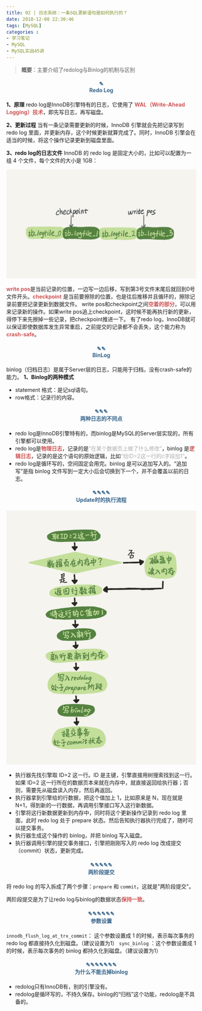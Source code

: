 ```yaml
---
title: 02 | 日志系统：一条SQL更新语句是如何执行的？
date: 2018-12-08 22:30:46
tags: [MySQL]
categories :
- 学习笔记
- MySQL
- MySQL实战45讲
---
```




> **概要**：主要介绍了redolog与Binlog的机制与区别

#### <center><font color = "#36648B">✎</font><br/><font color = "#36648B">Redo Log</font></center>

**1、原理**
redo log是InnoDB引擎特有的日志，它使用了 <font color = "#CD5555">**WAL（Write-Ahead Logging）技术**</font>，即先写日志，再写磁盘。

**2、更新过程**
当有一条记录需要更新的时候，InnoDB 引擎就会先把记录写到 redo log 里面，并更新内存，这个时候更新就算完成了。同时，InnoDB 引擎会在适当的时候，将这个操作记录更新到磁盘里面。

**3、redo log的日志文件**
InnoDB 的 redo log 是固定大小的，比如可以配置为一组 4 个文件，每个文件的大小是 1GB：

![](MySQL实战45讲_02_日志系统：一条SQL更新语句是如何执行的？\redolog.jpg)

<font color = "#CD5555">**write pos**</font>是当前记录的位置，一边写一边后移，写到第3号文件末尾后就回到0号文件开头。<font color = "#CD5555">**checkpoint**</font> 是当前要擦除的位置，也是往后推移并且循环的，擦除记录前要把记录更新到数据文件。
write pos和checkpoint之间<font color = "#CD5555">**空着的部分**</font>，可以用来记录新的操作。如果write pos追上checkpoint，这时候不能再执行新的更新，得停下来先擦掉一些记录，把checkpoint推进一下。
有了redo log，InnoDB就可以保证即使数据库发生异常重启，之前提交的记录都不会丢失，这个能力称为<font color = "#CD5555">**crash-safe**</font>。


#### <center><font color = "#36648B">✎✎</font><br/><font color = "#36648B">BinLog</font></center>
binlog（归档日志）是属于Server层的日志，只能用于归档，没有crash-safe的能力。
**1、Binlog的两种模式**
- statement 格式：是记sql语句。
-  row格式：记录行的内容。

#### <center><font color = "#36648B">✎✎✎</font><br/><font color = "#36648B">两种日志的不同点</font></center>

- redo log是InnoDB引擎特有的，而binlog是MySQL的Server层实现的，所有引擎都可以使用。
- redo log是<font color = "#CD5555">**物理日志**</font>，记录的是<font color = "#ADADAD">“在某个数据页上做了什么修改”</font>，binlog 是<font color = "#CD5555">**逻辑日志**</font>，记录的是这个语句的原始逻辑，比如<font color = "#ADADAD">“给ID=2这一行的c字段加1”</font>。
- redo log是循环写的，空间固定会用完。binlog 是可以追加写入的。“追加写”是指 binlog 文件写到一定大小后会切换到下一个，并不会覆盖以前的日志。



#### <center><font color = "#36648B">✎✎✎✎</font><br/><font color = "#36648B">Update时的执行流程</font></center>

![](MySQL实战45讲_02_日志系统：一条SQL更新语句是如何执行的？\update语句执行流程图.png)

- 执行器先找引擎取 ID=2 这一行。ID 是主键，引擎直接用树搜索找到这一行。如果 ID=2 这一行所在的数据页本来就在内存中，就直接返回给执行器；否则，需要先从磁盘读入内存，然后再返回。
- 执行器拿到引擎给的行数据，把这个值加上 1，比如原来是 N，现在就是 N+1，得到新的一行数据，再调用引擎接口写入这行新数据。
- 引擎将这行新数据更新到内存中，同时将这个更新操作记录到 redo log 里面，此时 redo log 处于 prepare 状态。然后告知执行器执行完成了，随时可以提交事务。
- 执行器生成这个操作的 binlog，并把 binlog 写入磁盘。
- 执行器调用引擎的提交事务接口，引擎把刚刚写入的 redo log 改成提交（commit）状态，更新完成。



#### <center><font color = "#36648B">✎✎✎✎✎</font><br/><font color = "#36648B">两阶段提交</font></center>

将 redo log 的写入拆成了两个步骤：`prepare` 和 `commit`，这就是"两阶段提交"。

两阶段提交是为了让redo log与binlog的数据状态<font color = "#CD5555">**保持一致**</font>。



#### <center><font color = "#36648B">✎✎✎✎✎✎</font><br/><font color = "#36648B">参数设置</font></center>

`innodb_flush_log_at_trx_commit`： 这个参数设置成 1 的时候，表示每次事务的 redo log 都直接持久化到磁盘。（建议设置为1）
`sync_binlog` ：这个参数设置成 1 的时候，表示每次事务的 binlog 都持久化到磁盘。（建议设置为1）


#### <center><font color = "#36648B">✎✎✎✎✎✎✎</font><br/><font color = "#36648B">为什么不能去掉binlog</font></center>

- redolog只有InnoDB有，别的引擎没有。
- redolog是循环写的，不持久保存。binlog的“归档”这个功能，redolog是不具备的。  